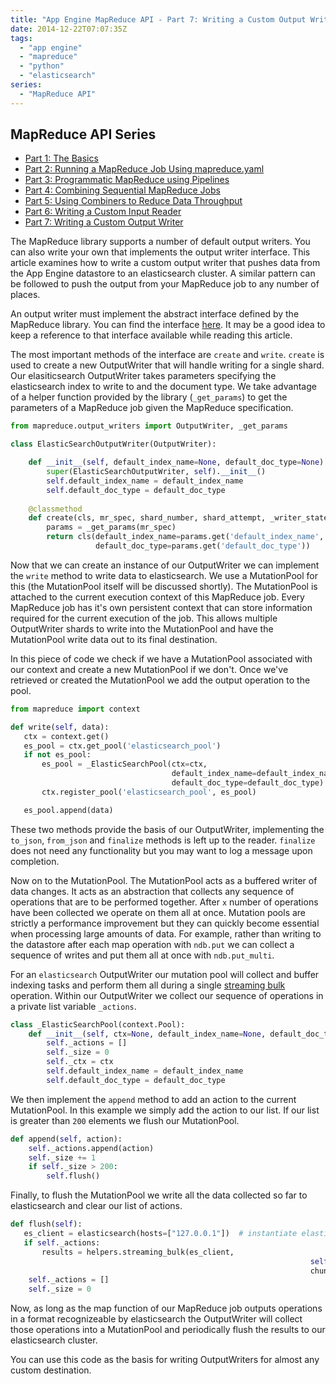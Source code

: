 ```yaml
---
title: "App Engine MapReduce API - Part 7: Writing a Custom Output Writer"
date: 2014-12-22T07:07:35Z
tags: 
  - "app engine"
  - "mapreduce"
  - "python"
  - "elasticsearch"
series:
  - "MapReduce API"
---
```


## MapReduce API Series

* [Part 1: The Basics](http://sookocheff.com/posts/2014-04-15-app-engine-mapreduce-api-part-1-the-basics/)
* [Part 2: Running a MapReduce Job Using mapreduce.yaml](http://sookocheff.com/posts/2014-04-22-app-engine-mapreduce-api-part-2-running-a-mapreduce-job-using-mapreduceyaml/)
* [Part 3: Programmatic MapReduce using Pipelines](http://sookocheff.com/posts/2014-04-30-app-engine-mapreduce-api-part-3-programmatic-mapreduce-using-pipelines/)
* [Part 4: Combining Sequential MapReduce Jobs](http://sookocheff.com/posts/2014-05-13-app-engine-mapreduce-api-part-4-combining-sequential-mapreduce-jobs/)
* [Part 5: Using Combiners to Reduce Data Throughput](http://sookocheff.com/posts/2014-05-20-app-engine-mapreduce-api-part-5-using-combiners-to-reduce-data-throughput/)
* [Part 6: Writing a Custom Input Reader](http://sookocheff.com/posts/2014-12-04-app-engine-mapreduce-api-part-6-writing-a-custom-input-reader/)
* [Part 7: Writing a Custom Output Writer](http://sookocheff.com/posts/2014-12-20-app-engine-mapreduce-api-part-7-writing-a-custom-output-writer/)

The MapReduce library supports a number of default output writers. You can also
write your own that implements the output writer interface. This article
examines how to write a custom output writer that pushes data from the App
Engine datastore to an elasticsearch cluster. A similar pattern can be followed
to push the output from your MapReduce job to any number of places. 

<!--more-->

An output writer must implement the abstract interface defined by the MapReduce
library. You can find the interface
[here](https://github.com/GoogleCloudPlatform/appengine-mapreduce/blob/a1844a2652d51c3bef4448c9265c7c5790c9e476/python/src/mapreduce/output_writers.py#L95).
It may be a good idea to keep a reference to that interface available while
reading this article.

The most important methods of the interface are `create` and `write`.  `create`
is used to create a new OutputWriter that will handle writing for a single
shard. Our elasiticsearch OutputWriter takes parameters specifying the
elasticsearch index to write to and the document type. We take advantage of a
helper function provided by the library (`_get_params`) to get the parameters of
a MapReduce job given the MapReduce specification.

```python
from mapreduce.output_writers import OutputWriter, _get_params

class ElasticSearchOutputWriter(OutputWriter):

    def __init__(self, default_index_name=None, default_doc_type=None):
        super(ElasticSearchOutputWriter, self).__init__()
        self.default_index_name = default_index_name
        self.default_doc_type = default_doc_type
        
    @classmethod
    def create(cls, mr_spec, shard_number, shard_attempt, _writer_state=None):
        params = _get_params(mr_spec)
        return cls(default_index_name=params.get('default_index_name',
                   default_doc_type=params.get('default_doc_type'))
```

Now that we can create an instance of our OutputWriter we can implement the
`write` method to write data to elasticsearch. We use a MutationPool for this
(the MutationPool itself will be discussed shortly). The MutationPool is
attached to the current execution context of this MapReduce job. Every MapReduce
job has it's own persistent context that can store information required for the
current execution of the job. This allows multiple OutputWriter shards to write
into the MutationPool and have the MutationPool write data out to its final
destination. 

In this piece of code we check if we have a MutationPool associated with our
context and create a new MutationPool if we don't.  Once we've retrieved or
created the MutationPool we add the output operation to the pool.

```python
from mapreduce import context

def write(self, data):
   ctx = context.get()
   es_pool = ctx.get_pool('elasticsearch_pool')
   if not es_pool:
       es_pool = _ElasticSearchPool(ctx=ctx,
                                    default_index_name=default_index_name,
                                    default_doc_type=default_doc_type)
       ctx.register_pool('elasticsearch_pool', es_pool)

   es_pool.append(data)
```

These two methods provide the basis of our OutputWriter, implementing the
`to_json`, `from_json` and `finalize` methods is left up to the reader.
`finalize` does not need any functionality but you may want to log a message
upon completion.

Now on to the MutationPool. The MutationPool acts as a buffered writer of data
changes. It acts as an abstraction that collects any sequence of operations that
are to be performed together. After `x` number of operations have been collected
we operate on them all at once.  Mutation pools are strictly a performance
improvement but they can quickly become essential when processing large amounts
of data. For example, rather than writing to the datastore after each map
operation with `ndb.put` we can collect a sequence of writes and put them all at
once with `ndb.put_multi`. 

For an `elasticsearch` OutputWriter our mutation pool will collect and buffer
indexing tasks and perform them all during a single [streaming
bulk](http://www.elasticsearch.org/guide/en/elasticsearch/guide/current/bulk.html)
operation. Within our OutputWriter we collect our sequence of operations in a
private list variable `_actions`.

```python
class _ElasticSearchPool(context.Pool):
    def __init__(self, ctx=None, default_index_name=None, default_doc_type=None):
        self._actions = []
        self._size = 0
        self._ctx = ctx
        self.default_index_name = default_index_name
        self.default_doc_type = default_doc_type
```

We then implement the `append` method to add an action to the current
MutationPool. In this example we simply add the action to our list. If our list
is greater than `200` elements we flush our MutationPool.

```python
def append(self, action):
    self._actions.append(action)
    self._size += 1
    if self._size > 200:
        self.flush()
 ```
 
Finally, to flush the MutationPool we write all the data collected so far to
elasticsearch and clear our list of actions.
 
```python
def flush(self):
   es_client = elasticsearch(hosts=["127.0.0.1"])  # instantiate elasticsearch client
   if self._actions:
       results = helpers.streaming_bulk(es_client,
                                                                   self._actions,
                                                                   chunk_size=200)
    self._actions = []
    self._size = 0
```
                                                  
Now, as long as the map function of our MapReduce job outputs operations in a
format recognizeable by elasticsearch the OutputWriter will collect those
operations into a MutationPool and periodically flush the results to our
elasticsearch cluster.

You can use this code as the basis for writing OutputWriters for almost any
custom destination.
